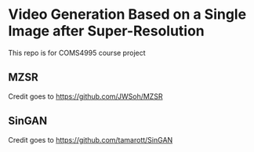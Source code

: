 # Video Generation Based on a Single Image after Super-Resolution
This repo is for COMS4995 course project 

## MZSR
Credit goes to https://github.com/JWSoh/MZSR

## SinGAN
Credit goes to https://github.com/tamarott/SinGAN
